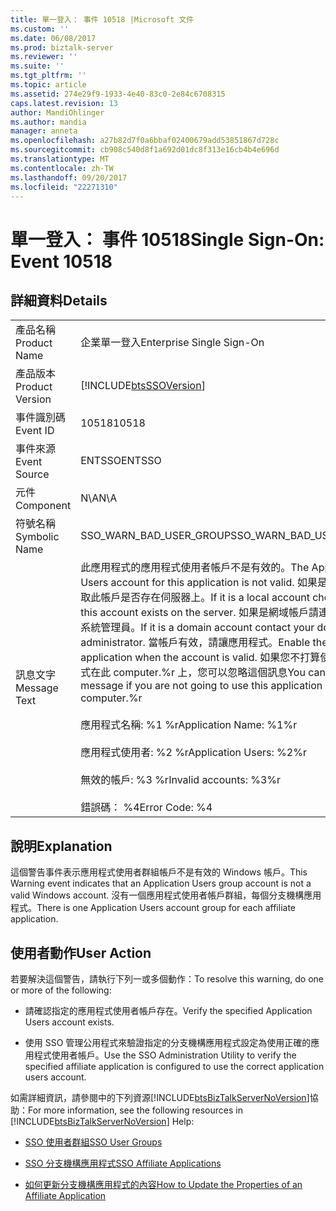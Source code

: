 ```yaml
---
title: 單一登入： 事件 10518 |Microsoft 文件
ms.custom: ''
ms.date: 06/08/2017
ms.prod: biztalk-server
ms.reviewer: ''
ms.suite: ''
ms.tgt_pltfrm: ''
ms.topic: article
ms.assetid: 274e29f9-1933-4e40-83c0-2e84c6708315
caps.latest.revision: 13
author: MandiOhlinger
ms.author: mandia
manager: anneta
ms.openlocfilehash: a27b82d7f0a6bbaf02400679add53851867d728c
ms.sourcegitcommit: cb908c540d8f1a692d01dc8f313e16cb4b4e696d
ms.translationtype: MT
ms.contentlocale: zh-TW
ms.lasthandoff: 09/20/2017
ms.locfileid: "22271310"
---
```

# <a name="single-sign-on-event-10518"></a><span data-ttu-id="ee751-102">單一登入： 事件 10518</span><span class="sxs-lookup"><span data-stu-id="ee751-102">Single Sign-On: Event 10518</span></span>
## <a name="details"></a><span data-ttu-id="ee751-103">詳細資料</span><span class="sxs-lookup"><span data-stu-id="ee751-103">Details</span></span>  
  
|||  
|-|-|  
|<span data-ttu-id="ee751-104">產品名稱</span><span class="sxs-lookup"><span data-stu-id="ee751-104">Product Name</span></span>|<span data-ttu-id="ee751-105">企業單一登入</span><span class="sxs-lookup"><span data-stu-id="ee751-105">Enterprise Single Sign-On</span></span>|  
|<span data-ttu-id="ee751-106">產品版本</span><span class="sxs-lookup"><span data-stu-id="ee751-106">Product Version</span></span>|[!INCLUDE[btsSSOVersion](../includes/btsssoversion-md.md)]|  
|<span data-ttu-id="ee751-107">事件識別碼</span><span class="sxs-lookup"><span data-stu-id="ee751-107">Event ID</span></span>|<span data-ttu-id="ee751-108">10518</span><span class="sxs-lookup"><span data-stu-id="ee751-108">10518</span></span>|  
|<span data-ttu-id="ee751-109">事件來源</span><span class="sxs-lookup"><span data-stu-id="ee751-109">Event Source</span></span>|<span data-ttu-id="ee751-110">ENTSSO</span><span class="sxs-lookup"><span data-stu-id="ee751-110">ENTSSO</span></span>|  
|<span data-ttu-id="ee751-111">元件</span><span class="sxs-lookup"><span data-stu-id="ee751-111">Component</span></span>|<span data-ttu-id="ee751-112">N\A</span><span class="sxs-lookup"><span data-stu-id="ee751-112">N\A</span></span>|  
|<span data-ttu-id="ee751-113">符號名稱</span><span class="sxs-lookup"><span data-stu-id="ee751-113">Symbolic Name</span></span>|<span data-ttu-id="ee751-114">SSO_WARN_BAD_USER_GROUP</span><span class="sxs-lookup"><span data-stu-id="ee751-114">SSO_WARN_BAD_USER_GROUP</span></span>|  
|<span data-ttu-id="ee751-115">訊息文字</span><span class="sxs-lookup"><span data-stu-id="ee751-115">Message Text</span></span>|<span data-ttu-id="ee751-116">此應用程式的應用程式使用者帳戶不是有效的。</span><span class="sxs-lookup"><span data-stu-id="ee751-116">The Application Users account for this application is not valid.</span></span> <span data-ttu-id="ee751-117">如果是本機帳戶核取此帳戶是否存在伺服器上。</span><span class="sxs-lookup"><span data-stu-id="ee751-117">If it is a local account check that this account exists on the server.</span></span> <span data-ttu-id="ee751-118">如果是網域帳戶請連絡您的網域系統管理員。</span><span class="sxs-lookup"><span data-stu-id="ee751-118">If it is a domain account contact your domain administrator.</span></span> <span data-ttu-id="ee751-119">當帳戶有效，請讓應用程式。</span><span class="sxs-lookup"><span data-stu-id="ee751-119">Enable the application when the account is valid.</span></span> <span data-ttu-id="ee751-120">如果您不打算使用此應用程式在此 computer.%r 上，您可以忽略這個訊息</span><span class="sxs-lookup"><span data-stu-id="ee751-120">You can ignore this message if you are not going to use this application on this computer.%r</span></span><br /><br /> <span data-ttu-id="ee751-121">應用程式名稱: %1 %r</span><span class="sxs-lookup"><span data-stu-id="ee751-121">Application Name: %1%r</span></span><br /><br /> <span data-ttu-id="ee751-122">應用程式使用者: %2 %r</span><span class="sxs-lookup"><span data-stu-id="ee751-122">Application Users: %2%r</span></span><br /><br /> <span data-ttu-id="ee751-123">無效的帳戶: %3 %r</span><span class="sxs-lookup"><span data-stu-id="ee751-123">Invalid accounts: %3%r</span></span><br /><br /> <span data-ttu-id="ee751-124">錯誤碼： %4</span><span class="sxs-lookup"><span data-stu-id="ee751-124">Error Code: %4</span></span>|  
  
## <a name="explanation"></a><span data-ttu-id="ee751-125">說明</span><span class="sxs-lookup"><span data-stu-id="ee751-125">Explanation</span></span>  
 <span data-ttu-id="ee751-126">這個警告事件表示應用程式使用者群組帳戶不是有效的 Windows 帳戶。</span><span class="sxs-lookup"><span data-stu-id="ee751-126">This Warning event indicates that an Application Users group account is not a valid Windows account.</span></span> <span data-ttu-id="ee751-127">沒有一個應用程式使用者帳戶群組，每個分支機構應用程式。</span><span class="sxs-lookup"><span data-stu-id="ee751-127">There is one Application Users account group for each affiliate application.</span></span>  
  
## <a name="user-action"></a><span data-ttu-id="ee751-128">使用者動作</span><span class="sxs-lookup"><span data-stu-id="ee751-128">User Action</span></span>  
 <span data-ttu-id="ee751-129">若要解決這個警告，請執行下列一或多個動作：</span><span class="sxs-lookup"><span data-stu-id="ee751-129">To resolve this warning, do one or more of the following:</span></span>  
  
-   <span data-ttu-id="ee751-130">請確認指定的應用程式使用者帳戶存在。</span><span class="sxs-lookup"><span data-stu-id="ee751-130">Verify the specified Application Users account exists.</span></span>  
  
-   <span data-ttu-id="ee751-131">使用 SSO 管理公用程式來驗證指定的分支機構應用程式設定為使用正確的應用程式使用者帳戶。</span><span class="sxs-lookup"><span data-stu-id="ee751-131">Use the SSO Administration Utility to verify the specified affiliate application is configured to use the correct application users account.</span></span>  
  
 <span data-ttu-id="ee751-132">如需詳細資訊，請參閱中的下列資源[!INCLUDE[btsBizTalkServerNoVersion](../includes/btsbiztalkservernoversion-md.md)]協助：</span><span class="sxs-lookup"><span data-stu-id="ee751-132">For more information, see the following resources in [!INCLUDE[btsBizTalkServerNoVersion](../includes/btsbiztalkservernoversion-md.md)] Help:</span></span>  
  
-   [<span data-ttu-id="ee751-133">SSO 使用者群組</span><span class="sxs-lookup"><span data-stu-id="ee751-133">SSO User Groups</span></span>](../core/sso-user-groups.md)  
  
-   [<span data-ttu-id="ee751-134">SSO 分支機構應用程式</span><span class="sxs-lookup"><span data-stu-id="ee751-134">SSO Affiliate Applications</span></span>](../core/sso-affiliate-applications.md)  
  
-   [<span data-ttu-id="ee751-135">如何更新分支機構應用程式的內容</span><span class="sxs-lookup"><span data-stu-id="ee751-135">How to Update the Properties of an Affiliate Application</span></span>](../core/how-to-update-the-properties-of-an-affiliate-application.md)